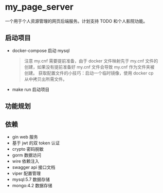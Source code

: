 # my_page_server

一个用于个人资源管理的网页后端服务。计划支持 TODO 和个人影院功能。

## 启动项目

- docker-compose 启动 mysql
  > 注意 my.cnf 需要提前准备，由于 docker 文件映射先于 my.cnf 文件的创建，如果没有提前准备好 my.cnf 文件会导致 my.cnf 作为文件夹被创建。
  > 获取配置文件的小技巧：启动一个临时镜像，使用 docker cp 从中拷贝出所需文件。
- make run 启动项目

## 功能规划

## 依赖

- gin web 服务
- 基于 jwt 的双 token 认证
- crypto 密码脱敏
- gorm 数据访问
- wire 依赖注入
- swagger api 接口文档
- viper 配置管理
- mysql:5.7 数据存储
- mongo:4.2 数据存储
